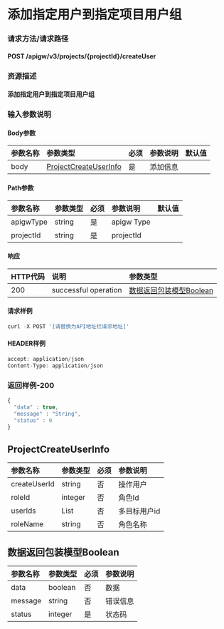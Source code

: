 # 添加指定用户到指定项目用户组

### 请求方法/请求路径

#### POST  /apigw/v3/projects/{projectId}/createUser

### 资源描述

#### 添加指定用户到指定项目用户组

### 输入参数说明

#### Body参数

| 参数名称 | 参数类型 | 必须 | 参数说明 | 默认值 |
| :--- | :--- | :--- | :--- | :--- |
| body | [ProjectCreateUserInfo]() | 是 | 添加信息 |  |

#### Path参数

| 参数名称 | 参数类型 | 必须 | 参数说明 | 默认值 |
| :--- | :--- | :--- | :--- | :--- |
| apigwType | string | 是 | apigw Type |  |
| projectId | string | 是 | projectId |  |

#### 响应

| HTTP代码 | 说明 | 参数类型 |
| :--- | :--- | :--- |
| 200 | successful operation | [数据返回包装模型Boolean]() |

#### 请求样例

```javascript
curl -X POST '[请替换为API地址栏请求地址]'
```

#### HEADER样例

```javascript
accept: application/json
Content-Type: application/json
```

### 返回样例-200

```javascript
{
  "data" : true,
  "message" : "String",
  "status" : 0
}
```

## ProjectCreateUserInfo

| 参数名称 | 参数类型 | 必须 | 参数说明 |
| :--- | :--- | :--- | :--- |
| createUserId | string | 否 | 操作用户 |
| roleId | integer | 否 | 角色Id |
| userIds | List | 否 | 多目标用户id |
| roleName | string | 否 | 角色名称 |

## 数据返回包装模型Boolean

| 参数名称 | 参数类型 | 必须 | 参数说明 |
| :--- | :--- | :--- | :--- |
| data | boolean | 否 | 数据 |
| message | string | 否 | 错误信息 |
| status | integer | 是 | 状态码 |

